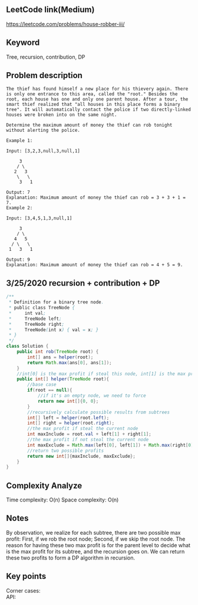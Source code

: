 ## LeetCode link(Medium)
https://leetcode.com/problems/house-robber-iii/

## Keyword
Tree, recursion, contribution, DP

## Problem description
```
The thief has found himself a new place for his thievery again. There is only one entrance to this area, called the "root." Besides the root, each house has one and only one parent house. After a tour, the smart thief realized that "all houses in this place forms a binary tree". It will automatically contact the police if two directly-linked houses were broken into on the same night.

Determine the maximum amount of money the thief can rob tonight without alerting the police.

Example 1:

Input: [3,2,3,null,3,null,1]

     3
    / \
   2   3
    \   \ 
     3   1

Output: 7 
Explanation: Maximum amount of money the thief can rob = 3 + 3 + 1 = 7.
Example 2:

Input: [3,4,5,1,3,null,1]

     3
    / \
   4   5
  / \   \ 
 1   3   1

Output: 9
Explanation: Maximum amount of money the thief can rob = 4 + 5 = 9.
```
## 3/25/2020 recursion + contribution + DP

```java
/**
 * Definition for a binary tree node.
 * public class TreeNode {
 *     int val;
 *     TreeNode left;
 *     TreeNode right;
 *     TreeNode(int x) { val = x; }
 * }
 */
class Solution {
    public int rob(TreeNode root) {
        int[] ans = helper(root);
        return Math.max(ans[0], ans[1]);
    }
    //int[0] is the max profit if steal this node, int[1] is the max profit if not steal this node
    public int[] helper(TreeNode root){
        //base case
        if(root == null){
            //if it's an empty node, we need to force 
            return new int[]{0, 0};
        }
        //recursively calculate possible results from subtrees
        int[] left = helper(root.left);
        int[] right = helper(root.right);
        //the max profit if steal the current node
        int maxInclude = root.val + left[1] + right[1];
        //the max profit if not steal the current node
        int maxExclude = Math.max(left[0], left[1]) + Math.max(right[0], right[1]);
        //return two possible profits
        return new int[]{maxInclude, maxExclude};
    }
}
```

## Complexity Analyze
Time complexity: O(n)
Space complexity: O(n)

## Notes
By observation, we realize for each subtree, there are two possible max profit: First, if we rob the root node; Second, if we skip the root node. The reason for having these two max profit is for the parent level to decide what is the max profit for its subtree, and the recursion goes on. We can return these two profits to form a DP algorithm in recursion.

## Key points
Corner cases: \
API: 
